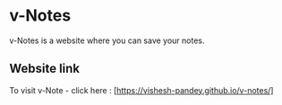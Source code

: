 # v-Notes

v-Notes is a website where you can save your notes.

## Website link

To visit v-Note - click here : [https://vishesh-pandey.github.io/v-notes/]
